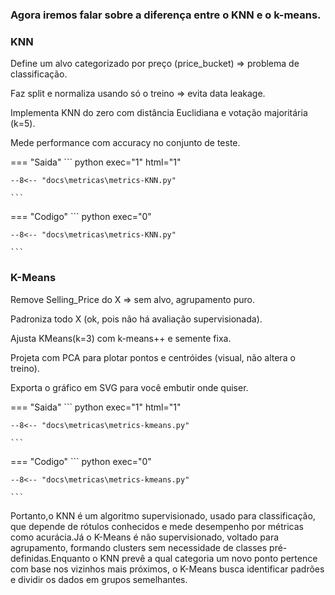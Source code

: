 ### Agora iremos falar sobre a diferença entre o KNN e o k-means.




### KNN

Define um alvo categorizado por preço (price_bucket) ⇒ problema de classificação.

Faz split e normaliza usando só o treino ⇒ evita data leakage.

Implementa KNN do zero com distância Euclidiana e votação majoritária (k=5).

Mede performance com accuracy no conjunto de teste.

=== "Saida"
    ``` python exec="1" html="1"

    --8<-- "docs\metricas\metrics-KNN.py"

    ```
=== "Codigo"
    ``` python exec="0"

    --8<-- "docs\metricas\metrics-KNN.py"

    ```



### K-Means

Remove Selling_Price do X ⇒ sem alvo, agrupamento puro.

Padroniza todo X (ok, pois não há avaliação supervisionada).

Ajusta KMeans(k=3) com k-means++ e semente fixa.

Projeta com PCA para plotar pontos e centróides (visual, não altera o treino).

Exporta o gráfico em SVG para você embutir onde quiser.

=== "Saida"
    ``` python exec="1" html="1"

    --8<-- "docs\metricas\metrics-kmeans.py"

    ```
=== "Codigo"
    ``` python exec="0"

    --8<-- "docs\metricas\metrics-kmeans.py"

    ```


Portanto,o KNN é um algoritmo supervisionado, usado para classificação, que depende de rótulos conhecidos e mede desempenho por métricas como acurácia.Já o K-Means é não supervisionado, voltado para agrupamento, formando clusters sem necessidade de classes pré-definidas.Enquanto o KNN prevê a qual categoria um novo ponto pertence com base nos vizinhos mais próximos, o K-Means busca identificar padrões e dividir os dados em grupos semelhantes.